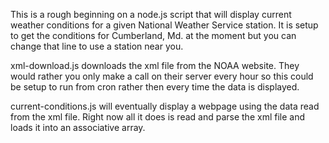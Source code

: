 This is a rough beginning on a node.js script that will display
current weather conditions for a given National Weather Service
station.  It is setup to get the conditions for Cumberland, Md.
at the moment but you can change that line to use a station near
you.

xml-download.js downloads the xml file from the NOAA website. They 
would rather you only make a call on their server every hour so this 
could be setup to run from cron rather then every time the data is 
displayed.

current-conditions.js will eventually display a webpage using the data
read from the xml file. Right now all it does is read and parse the xml
file and loads it into an associative array.
